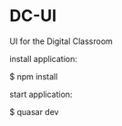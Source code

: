 # DC-UI
UI for the Digital Classroom

install application: 

$ npm install

start application: 

$ quasar dev
